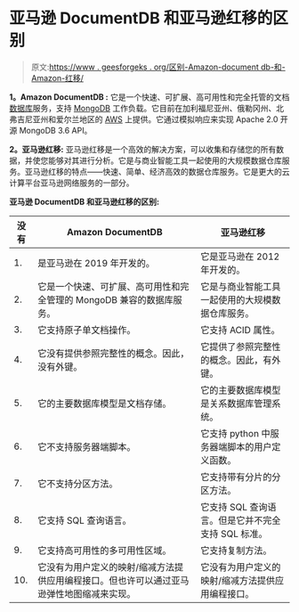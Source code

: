 # 亚马逊 DocumentDB 和亚马逊红移的区别

> 原文:[https://www . geesforgeks . org/区别-Amazon-document db-和-Amazon-红移/](https://www.geeksforgeeks.org/difference-between-amazon-documentdb-and-amazon-redshift/)

**1。Amazon DocumentDB :**
它是一个快速、可扩展、高可用性和完全托管的文档[数据库](https://www.geeksforgeeks.org/what-is-database/)服务，支持 [MongoDB](https://www.geeksforgeeks.org/mongodb-an-introduction/) 工作负载。它目前在加利福尼亚州、俄勒冈州、北弗吉尼亚州和爱尔兰地区的 [AWS](https://www.geeksforgeeks.org/introduction-to-amazon-web-services/) 上提供。它通过模拟响应来实现 Apache 2.0 开源 MongoDB 3.6 API。

**2。亚马逊红移:**
亚马逊红移是一个高效的解决方案，可以收集和存储您的所有数据，并使您能够对其进行分析。它是与商业智能工具一起使用的大规模数据仓库服务。亚马逊红移的特点——快速、简单、经济高效的数据仓库服务。它是更大的云计算平台亚马逊网络服务的一部分。

**亚马逊 DocumentDB 和亚马逊红移的区别:**

<center>

| 没有 | Amazon DocumentDB | 亚马逊红移 |
| --- | --- | --- |
| 1. | 是亚马逊在 2019 年开发的。 | 它是亚马逊在 2012 年开发的。 |
| 2. | 它是一个快速、可扩展、高可用性和完全管理的 MongoDB 兼容的数据库服务。 | 它是与商业智能工具一起使用的大规模数据仓库服务。 |
| 3. | 它支持原子单文档操作。 | 它支持 ACID 属性。 |
| 4. | 它没有提供参照完整性的概念。因此，没有外键。 | 它提供了参照完整性的概念。因此，有外键。 |
| 5. | 它的主要数据库模型是文档存储。 | 它的主要数据库模型是关系数据库管理系统。 |
| 6. | 它不支持服务器端脚本。 | 它支持 python 中服务器端脚本的用户定义函数。 |
| 7. | 它不支持分区方法。 | 它支持带有分片的分区方法。 |
| 8. | 它支持 SQL 查询语言。 | 它支持 SQL 查询语言。但是它并不完全支持 SQL 标准。 |
| 9. | 它支持高可用性的多可用性区域。 | 它支持复制方法。 |
| 10. | 它没有为用户定义的映射/缩减方法提供应用编程接口。但也许可以通过亚马逊弹性地图缩减来实现。 | 它没有为用户定义的映射/缩减方法提供应用编程接口。 |

</center>